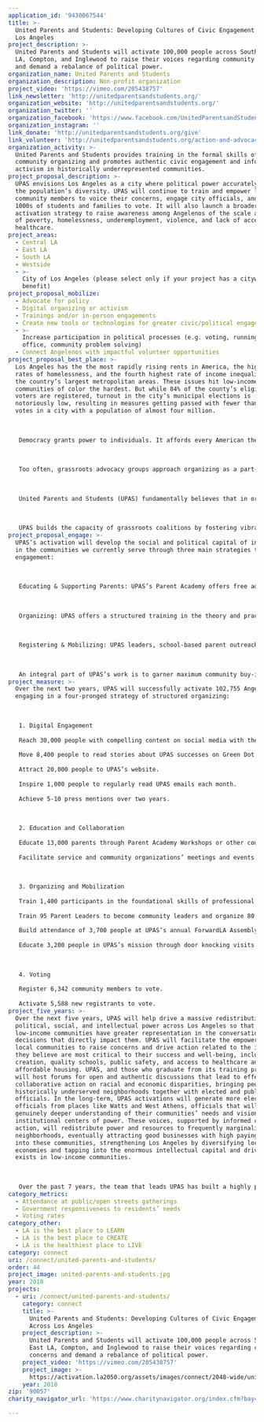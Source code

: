 ```yaml
---
application_id: '9430067544'
title: >-
  United Parents and Students: Developing Cultures of Civic Engagement Across
  Los Angeles
project_description: >-
  United Parents and Students will activate 100,000 people across South LA, East
  LA, Compton, and Inglewood to raise their voices regarding community concerns
  and demand a rebalance of political power.
organization_name: United Parents and Students
organization_description: Non-profit organization
project_video: 'https://vimeo.com/205438757'
link_newsletter: 'http://unitedparentsandstudents.org/'
organization_website: 'http://unitedparentsandstudents.org/'
organization_twitter: ''
organization_facebook: 'https://www.facebook.com/UnitedParentsandStudents/'
organization_instagram: ''
link_donate: 'http://unitedparentsandstudents.org/give'
link_volunteer: 'http://unitedparentsandstudents.org/action-and-advocacy/'
organization_activity: >-
  United Parents and Students provides training in the formal skills of
  community organizing and promotes authentic civic engagement and informed
  activism in historically underrepresented communities.
project_proposal_description: >-
  UPAS envisions Los Angeles as a city where political power accurately reflects
  the population’s diversity. UPAS will continue to train and empower low-income
  community members to voice their concerns, engage city officials, and mobilize
  1000s of students and families to vote. It will also launch a broader
  activation strategy to raise awareness among Angelenos of the scale and impact
  of poverty, homelessness, underemployment, violence, and lack of access to
  healthcare.
project_areas:
  - Central LA
  - East LA
  - South LA
  - Westside
  - >-
    City of Los Angeles (please select only if your project has a citywide
    benefit)
project_proposal_mobilize:
  - Advocate for policy
  - Digital organizing or activism
  - Trainings and/or in-person engagements
  - Create new tools or technologies for greater civic/political engagement
  - >-
    Increase participation in political processes (e.g. voting, running for
    office, community problem solving)
  - Connect Angelenos with impactful volunteer opportunities
project_proposal_best_place: >-
  Los Angeles has the the most rapidly rising rents in America, the highest
  rates of homelessness, and the fourth highest rate of income inequality among
  the country’s largest metropolitan areas. These issues hit low-income
  communities of color the hardest. But while 84% of the county’s eligible
  voters are registered, turnout in the city’s municipal elections is
  notoriously low, resulting in measures getting passed with fewer than 200,000
  votes in a city with a population of almost four million.
   
   
   
   Democracy grants power to individuals. It affords every American the opportunity to be heard and to hold elected officials accountable. But democracy only has power when it’s active. Many Americans, particularly those Americans who have historically been ignored or marginalized, are disengaged from the political process, their power to improve their lives and their communities untapped. UPAS seeks to address the glaring inequity apparent in the city’s civic life and engagement.
   
   
   
   Too often, grassroots advocacy groups approach organizing as a part-time or volunteer endeavour; built on a belief that if you can get enough people out onto the streets then things will change. But that’s not how power transitions. Organizing individuals with little personal history of civic engagement is a full-time job that requires professional experience and knowledge of the formal skills necessary to mobilize diverse groups of people around a common cause. It then requires that those same professionals relinquish their own power, step aside, and allow the individual to take the reins and lead. 
   
   
   
   United Parents and Students (UPAS) fundamentally believes that in order to secure long-lasting community progress and revitalization, community organizing must be recognized as a profession requiring vital and identifiable knowledge and strategic skills. UPAS uses a training model successfully used by the Industrial Areas Foundation since the 1970s, built on the iron rule of organizing: “Never do for others what they can do for themselves.” Nowhere is this mindset more important than in activism; UPAS organizers ground training on an understanding that systemic change must be pursued by the community itself rather than through the efforts of others.
   
   
   
   UPAS builds the capacity of grassroots coalitions by fostering vibrant community hubs in many of Los Angeles’s traditionally politically silent neighborhoods. In these hubs, individuals identify the root causes and socio-political context of the challenges they face, persuasively communicate on a wide range of issues, and organize friends and neighbors to take collaborative action. Schools are a natural partner for such work; they are multi-generational centers of learning with a built-in, responsive audience of families acutely aware of community challenges. UPAS is a 501(c)(3) non-profit that partners with existing organizations to leverage their communities to civic action.
project_proposal_engage: >-
  UPAS’s activation will develop the social and political capital of individuals
  in the communities we currently serve through three main strategies that tier
  engagement: 
   
   
   
   Educating & Supporting Parents: UPAS’s Parent Academy offers free adult education workshops at partner school sites to enable parents to act with core understanding of issues that most affect their communities.
   
   
   
   Organizing: UPAS offers a structured training in the theory and practice of leadership and political engagement. The Leadership Institute trains leaders in how to prioritize issues, draft solutions, and develop strategies to engage representatives in meaningful and informed dialogue. Leaders organize public actions where community members surface issues to local representatives and officials.
   
   
   
   Registering & Mobilizing: UPAS leaders, school-based parent outreach workers, and canvassers continually work to register eligible voters through an ambitious schedule of door-to-door visits, non-partisan voter registration events, and phone banking. UPAS also holds events to mobilize voters to the ballot box.
   
   
   
   An integral part of UPAS’s work is to garner maximum community buy-in. UPAS maintains an active online presence that: 1) provides additional touchpoints for community members to connect, learn from and support each other online; and 2) allows UPAS to expand the scope of its work regardless of geographic boundaries to demand a rebalance of power in Los Angeles and attract potential partner organizations.
project_measure: >-
  Over the next two years, UPAS will successfully activate 102,755 Angelenos by
  engaging in a four-pronged strategy of structured organizing:
   
   
   
   1. Digital Engagement
   
   Reach 30,000 people with compelling content on social media with the goal of 5% engagement (liking, commenting, sharing, or clicking) with each post to grow the number of people who interact with UPAS on social media.
   
   Move 8,400 people to read stories about UPAS successes on Green Dot’s blog.
   
   Attract 20,000 people to UPAS’s website. 
   
   Inspire 1,000 people to regularly read UPAS emails each month. 
   
   Achieve 5-10 press mentions over two years.
   
   
   
   2. Education and Collaboration
   
   Educate 13,000 parents through Parent Academy Workshops or other courses.
   
   Facilitate service and community organizations’ meetings and events attended by 7,000 people.
   
   
   
   3. Organizing and Mobilization
   
   Train 1,400 participants in the foundational skills of professional organizing through the Leadership Institute and 30 students in the Young Organizers Institute.
   
   Train 95 Parent Leaders to become community leaders and organize 80 public actions attended by a total of 3,000 people.
   
   Build attendance of 3,700 people at UPAS’s annual ForwardLA Assembly.
   
   Educate 3,200 people in UPAS’s mission through door knocking visits conducted by UPAS organizers.
   
   
   
   4. Voting
   
   Register 6,342 community members to vote.
   
   Activate 5,588 new registrants to vote.
project_five_years: >-
  Over the next five years, UPAS will help drive a massive redistribution of
  political, social, and intellectual power across Los Angeles so that
  low-income communities have greater representation in the conversations and
  decisions that directly impact them. UPAS will facilitate the empowerment of
  local communities to raise concerns and drive action related to the issues
  they believe are most critical to their success and well-being, including job
  creation, quality schools, public safety, and access to healthcare and
  affordable housing. UPAS, and those who graduate from its training program,
  will host forums for open and authentic discussions that lead to effective
  collaborative action on racial and economic disparities, bringing people from
  historically underserved neighborhoods together with elected and public
  officials. In the long-term, UPAS activations will generate more elected
  officials from places like Watts and West Athens, officials that will bring a
  genuinely deeper understanding of their communities’ needs and vision to
  institutional centers of power. These voices, supported by informed community
  action, will redistribute power and resources to frequently marginalized
  neighborhoods, eventually attracting good businesses with high paying jobs
  into these communities, strengthening Los Angeles by diversifying local
  economies and tapping into the enormous intellectual capital and drive that
  exists in low-income communities.
   
   
   
   Over the past 7 years, the team that leads UPAS has built a highly professional foundation and process for the activation of thousands of students and their parents in communities across Los Angeles, where very little such organized action previously existed. Given the distributed leadership model UPAS directs, and the collaborative nature of its work with many local CBOs, the next five years will see a massive acceleration of this activation across LA County. A My LA2050 Activation Challenge grant will help catalyze this vision over the next two years by driving a far greater collaboration between UPAS, the comms resources at Green Dot, and within the LA2050 community. 100,000 people engaged is a deeply ambitious and exciting number for UPAS to embrace and our hope is that this becomes a new framework for reaching the millions of people who seek empowered and successful participation in the future of Los Angeles.
category_metrics:
  - Attendance at public/open streets gatherings
  - Government responsiveness to residents’ needs
  - Voting rates
category_other:
  - LA is the best place to LEARN
  - LA is the best place to CREATE
  - LA is the healthiest place to LIVE
category: connect
uri: /connect/united-parents-and-students/
order: 44
project_image: united-parents-and-students.jpg
year: 2018
projects:
  - uri: /connect/united-parents-and-students/
    category: connect
    title: >-
      United Parents and Students: Developing Cultures of Civic Engagement
      Across Los Angeles
    project_description: >-
      United Parents and Students will activate 100,000 people across South LA,
      East LA, Compton, and Inglewood to raise their voices regarding community
      concerns and demand a rebalance of political power.
    project_video: 'https://vimeo.com/205438757'
    project_image: >-
      https://activation.la2050.org/assets/images/connect/2048-wide/united-parents-and-students.jpg
    year: 2018
zip: '90057'
charity_navigator_url: 'https://www.charitynavigator.org/index.cfm?bay=search.profile&ein=813413763'

---
```

